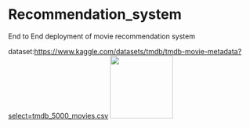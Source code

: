 # Recommendation_system
End to End deployment of movie recommendation system

dataset:https://www.kaggle.com/datasets/tmdb/tmdb-movie-metadata?select=tmdb_5000_movies.csv
<image src="https://github.com/saboo-vivek/Recommendation_system/blob/main/Screenshot%20(314).png" width="128"/>

